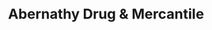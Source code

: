 ---
title: "Abernathy Drug & Mercantile"
url: /abernathy/abernathy-drug-and-mercantile/
shop: chemist
---